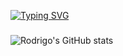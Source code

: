 [![Typing SVG](https://readme-typing-svg.herokuapp.com?font=Fira+Code&pause=1000&width=435&lines=Ola%2C+a+todos;Sou+o+Rodrigo)](https://git.io/typing-svg)


###


![Rodrigo's GitHub stats](https://github-readme-stats.vercel.app/api?username=Rodrigo's&show_icons=true)
